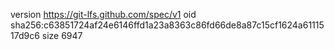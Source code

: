 version https://git-lfs.github.com/spec/v1
oid sha256:c63851724af24e6146ffd1a23a8363c86fd66de8a87c15cf1624a6111517d9c6
size 6947
